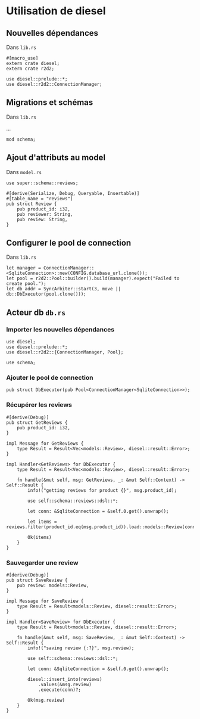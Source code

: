# Utilisation de diesel

## Nouvelles dépendances
Dans `lib.rs`

```rust,no_run,ignore
#[macro_use]
extern crate diesel;
extern crate r2d2;

use diesel::prelude::*;
use diesel::r2d2::ConnectionManager;
```

## Migrations et schémas
Dans `lib.rs`

...

```rust,no_run,ignore
mod schema;
```

## Ajout d'attributs au model
Dans `model.rs`

```rust,no_run,ignore
use super::schema::reviews;

#[derive(Serialize, Debug, Queryable, Insertable)]
#[table_name = "reviews"]
pub struct Review {
    pub product_id: i32,
    pub reviewer: String,
    pub review: String,
}
```

## Configurer le pool de connection
Dans `lib.rs`

```rust,no_run,ignore
let manager = ConnectionManager::<SqliteConnection>::new(CONFIG.database_url.clone());
let pool = r2d2::Pool::builder().build(manager).expect("Failed to create pool.");
let db_addr = SyncArbiter::start(3, move || db::DbExecutor(pool.clone()));
```

## Acteur db `db.rs`

### Importer les nouvelles dépendances

```rust,no_run,ignore
use diesel;
use diesel::prelude::*;
use diesel::r2d2::{ConnectionManager, Pool};

use schema;
```

### Ajouter le pool de connection

```rust,no_run,ignore
pub struct DbExecutor(pub Pool<ConnectionManager<SqliteConnection>>);
```

### Récupérer les reviews

```rust,no_run,ignore
#[derive(Debug)]
pub struct GetReviews {
    pub product_id: i32,
}

impl Message for GetReviews {
    type Result = Result<Vec<models::Review>, diesel::result::Error>;
}

impl Handler<GetReviews> for DbExecutor {
    type Result = Result<Vec<models::Review>, diesel::result::Error>;

    fn handle(&mut self, msg: GetReviews, _: &mut Self::Context) -> Self::Result {
        info!("getting reviews for product {}", msg.product_id);

        use self::schema::reviews::dsl::*;

        let conn: &SqliteConnection = &self.0.get().unwrap();

        let items = reviews.filter(product_id.eq(msg.product_id)).load::models::Review(conn)?;

        Ok(items)
    }
}
```

### Sauvegarder une review

```rust,no_run,ignore
#[derive(Debug)]
pub struct SaveReview {
    pub review: models::Review,
}

impl Message for SaveReview {
    type Result = Result<models::Review, diesel::result::Error>;
}

impl Handler<SaveReview> for DbExecutor {
    type Result = Result<models::Review, diesel::result::Error>;

    fn handle(&mut self, msg: SaveReview, _: &mut Self::Context) -> Self::Result {
        info!("saving review {:?}", msg.review);

        use self::schema::reviews::dsl::*;

        let conn: &SqliteConnection = &self.0.get().unwrap();

        diesel::insert_into(reviews)
            .values(&msg.review)
            .execute(conn)?;

        Ok(msg.review)
    }
}
```
